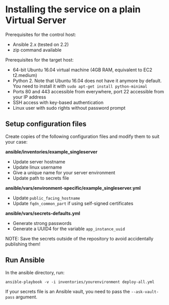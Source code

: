 
# Installing the service on a plain Virtual Server

Prerequisites for the control host:

- Ansible 2.x (tested on 2.2)
- zip command available

Prerequisites for the target host:

- 64-bit Ubuntu 16.04 virtual machine (4GB RAM, equivalent to EC2 t2.medium)
- Python 2. Note that Ubuntu 16.04 does not have it anymore by default. You need to install it with `sudo apt-get install python-minimal`
- Ports 80 and 443 accessible from everywhere, port 22 accessible from your IP address
- SSH access with key-based authentication
- Linux user with sudo rights without password prompt

## Setup configuration files

Create copies of the following configuration files and modify them to suit your case:

**ansible/inventories/example_singleserver**

- Update server hostname
- Update linux username
- Give a unique name for your server environment
- Update path to secrets file

**ansible/vars/environment-specific/example_singleserver.yml**

- Update `public_facing_hostname`
- Update `fqdn_common_part` if using self-signed certificates

**ansible/vars/secrets-defaults.yml**

- Generate strong passwords
- Generate a UUID4 for the variable `app_instance_uuid`

NOTE: Save the secrets outside of the repository to avoid accidentally publishing them!

## Run Ansible

In the ansible directory, run:

    ansible-playbook -v -i inventories/yourenvironment deploy-all.yml

If your secrets file is an Ansible vault, you need to pass the `--ask-vault-pass` argument.
